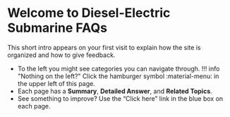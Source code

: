 # Welcome to Diesel-Electric Submarine FAQs

This short intro appears on your first visit to explain how the site is organized and how to give feedback.

- To the left you might see categories you can navigate through.
!!! info "Nothing on the left?"
    Click the hamburger symbol :material-menu: in the upper left of this page.
- Each page has a **Summary**, **Detailed Answer**, and **Related Topics**.
- See something to improve? Use the “Click here” link in the blue box on each page.

<!-- <button id="intro-continue" class="md-button md-button--primary">Continue</button> -->

<script>
  // Wire the button to the JS we injected globally
  document.getElementById('intro-continue')?.addEventListener('click', function () {
    if (window.dsMarkIntroSeen) window.dsMarkIntroSeen();
  });
</script>
